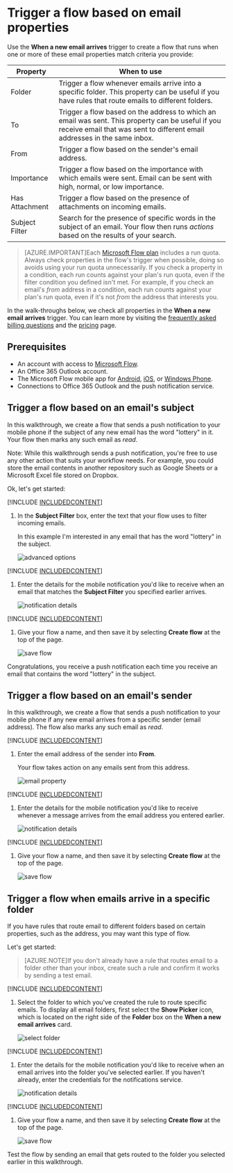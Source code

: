<properties
    pageTitle="Run flows based on email properties. | Microsoft Flow"
    description="Start a flow based on properties such as the subject, from address, or the recipient of an email."
    services=""
    suite="flow"
    documentationCenter="na"
    authors="msftman"
    manager="anneta"
    editor=""
    tags=""/>

<tags
    ms.service="flow"
    ms.devlang="na"
    ms.topic="article"
    ms.tgt_pltfrm="na"
    ms.workload="na"
    ms.date="06/08/2017"
    ms.author="deonhe"/>

# Trigger a flow based on email properties

Use the **When a new email arrives** trigger to create a flow that runs when one or more of these email properties match criteria you provide:

Property|When to use
----|----
Folder|Trigger a flow whenever emails arrive into a specific folder. This property can be useful if you have rules that route emails to different folders.
To|Trigger a flow based on the address to which an email was sent. This property can be useful if you receive email that was sent to different email addresses in the same inbox.
From|Trigger a flow based on the sender's email address.
Importance|Trigger a flow based on the importance with which emails were sent. Email can be sent with high, normal, or low importance.
Has Attachment|Trigger a flow based on the presence of attachments on incoming emails.
Subject Filter|Search for the presence of specific words in the subject of an email. Your flow then runs *actions* based on the results of your search.

>[AZURE.IMPORTANT]Each [Microsoft Flow plan](https://flow.microsoft.com/pricing/) includes a run quota. Always check properties in the flow's trigger when possible, doing so avoids using your run quota unnecessarily. If you check a property in a condition, each run counts against your plan's run quota, even if the filter condition you defined isn't met. For example, if you check an email's *from* address in a condition, each run counts against your plan's run quota, even if it's not *from* the address that interests you.

In the walk-throughs below, we check all properties in the **When a new email arrives** trigger. You can learn more by visiting the [frequently asked billing questions](billing-questions.md/#what-counts-as-a-run) and the [pricing](https://ms.flow.microsoft.com/pricing/) page.

## Prerequisites

- An account with access to [Microsoft Flow](https://flow.microsoft.com).
- An Office 365 Outlook account.
- The Microsoft Flow mobile app for [Android](https://aka.ms/flowmobiledocsandroid), [iOS](https://aka.ms/flowmobiledocsios), or [Windows Phone](https://aka.ms/flowmobilewindows).
- Connections to Office 365 Outlook and the push notification service.

## Trigger a flow based on an email's subject

In this walkthrough, we create a flow that sends a push notification to your mobile phone if the subject of any new email has the word "lottery" in it. Your flow then marks any such email as *read*.

Note: While this walkthrough sends a push notification, you're free to use any other action that suits your workflow needs. For example, you could store the email contents in another repository such as Google Sheets or a Microsoft Excel file stored on Dropbox.

Ok, let's get started:

[!INCLUDE [INCLUDEDCONTENT](../includes/sign-in-use-blank-select-email-trigger-and-inbox-folder.md)]

1. In the **Subject Filter** box, enter the text that your flow uses to filter incoming emails.

     In this example I'm interested in any email that has the word "lottery" in the subject.

      ![advanced options](./media/email-triggers/email-triggers-subject-text.png)

[!INCLUDE [INCLUDEDCONTENT](../includes/add-mobile-notification-action.md)]

1. Enter the details for the mobile notification you'd like to receive when an email that matches the **Subject Filter** you specified earlier arrives.

     ![notification details](./media/email-triggers/email-triggers-4.png)

[!INCLUDE [INCLUDEDCONTENT](../includes/add-mark-as-read-action.md)]

1. Give your flow a name, and then save it by selecting **Create flow** at the top of the page.

     ![save flow](./media/email-triggers/email-triggers-subject-notification.png)

Congratulations, you receive a push notification each time you receive an email that contains the word "lottery" in the subject.

## Trigger a flow based on an email's sender

In this walkthrough, we create a flow that sends a push notification to your mobile phone if any new email arrives from a specific sender (email address). The flow also marks any such email as *read*.

[!INCLUDE [INCLUDEDCONTENT](../includes/sign-in-use-blank-select-email-trigger-and-inbox-folder.md)]

1. Enter the email address of the sender into **From**.

     Your flow takes action on any emails sent from this address.

      ![email property](./media/email-triggers/email-triggers-from.png)

[!INCLUDE [INCLUDEDCONTENT](../includes/add-mobile-notification-action.md)]

1. Enter the details for the mobile notification you'd like to receive whenever a message arrives from the email address you entered earlier.

     ![notification details](./media/email-triggers/email-triggers-sender-notification.png)

[!INCLUDE [INCLUDEDCONTENT](../includes/add-mark-as-read-action.md)]

1. Give your flow a name, and then save it by selecting **Create flow** at the top of the page.

     ![save flow](./media/email-triggers/email-triggers-sender-5.png)

## Trigger a flow when emails arrive in a specific folder

If you have rules that route email to different folders based on certain properties, such as the address, you may want this type of flow.

Let's get started:

>[AZURE.NOTE]If you don't already have a rule that routes email to a folder other than your inbox, create such a rule and confirm it works by sending a test email.

[!INCLUDE [INCLUDEDCONTENT](../includes/sign-in-use-blank-select-email-trigger-and-specific-folder.md)]

1. Select the folder to which you've created the rule to route specific emails. To display all email folders, first select the **Show Picker** icon, which is located on the right side of the **Folder** box on the **When a new email arrives** card.

     ![select folder](./media/email-triggers/email-triggers-2.png)

[!INCLUDE [INCLUDEDCONTENT](../includes/add-mobile-notification-action.md)]

1. Enter the details for the mobile notification you'd like to receive when an email arrives into the folder you've selected earlier. If you haven't already, enter the credentials for the notifications service.

     ![notification details](./media/email-triggers/email-triggers-folder-notification.png)

[!INCLUDE [INCLUDEDCONTENT](../includes/add-mark-as-read-action.md)]

1. Give your flow a name, and then save it by selecting **Create flow** at the top of the page.

     ![save flow](./media/email-triggers/email-triggers-7.png)

Test the flow by sending an email that gets routed to the folder you selected earlier in this walkthrough.
